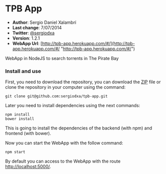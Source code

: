 # TPB App
* **Author**: Sergio Daniel Xalambrí
* **Last change**: 7/07/2014
* **Twitter**: [@sergiodxa](http://twitter.com/sergiodxa "@sergiodxa")
* **Version**: 1.2.1
* **WebApp Url**: [http://tpb-app.herokuapp.com/#/](http://tpb-app.herokuapp.com/#/ "http://tpb-app.herokuapp.com/#/")

WebApp in NodeJS to search torrents in The Pirate Bay

### Install and use

First, you need to download the repository, you can download the [ZIP](https://github.com/sergiodxa/tpb-app/archive/master.zip "ZIP") file or clone the repository in your computer using the command:

```
git clone git@github.com:sergiodxa/tpb-app.git
```

Later you need to install dependencies using the next commands:

```
npm install
bower install
```

This is going to install the dependencies of the backend (with npm) and frontend (with bower).

Now you can start the WebApp with the follow command:

```
npm start
```

By default you can access to the WebApp with the route [http://localhost:5000/](http://localhost:5000/ "http://localhost:5000/").